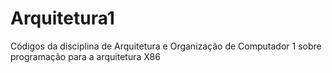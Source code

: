 # Arquitetura1
Códigos da disciplina de Arquitetura e Organização de Computador 1 sobre programação para a arquitetura X86
